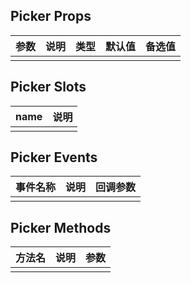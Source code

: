 ## Picker Props

| 参数         |   说明         | 类型     | 默认值      | 备选值            |
| ----------- | ------------- | -------- | --------- | ---------------- |
| | | | | |

## Picker Slots

|   name  |      说明       |
|  ------  |    ---------   |
| | |

## Picker Events

|   事件名称   |    说明   |  回调参数  |
| -------    | --------- |  --------- |
| | | |

## Picker Methods

|  方法名  |   说明   |   参数   |
| ------- | ------  |  ------  |
| | | |

